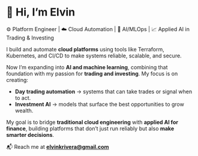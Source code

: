 # 👋 Hi, I’m Elvin  

⚙️ Platform Engineer | ☁️ Cloud Automation | 🤖 AI/MLOps | 📈 Applied AI in Trading & Investing  

I build and automate **cloud platforms** using tools like Terraform, Kubernetes, and CI/CD to make systems reliable, scalable, and secure.  

Now I’m expanding into **AI and machine learning**, combining that foundation with my passion for **trading and investing**. My focus is on creating:  
- **Day trading automation** → systems that can take trades or signal when to act.  
- **Investment AI** → models that surface the best opportunities to grow wealth.  

My goal is to bridge **traditional cloud engineering** with **applied AI for finance**, building platforms that don’t just run reliably but also **make smarter decisions**.  

📬 Reach me at **elvinkrivera@gmail.com**  


<!---
elvin-rivera23/elvin-rivera23 is a ✨ special ✨ repository because its `README.md` (this file) appears on your GitHub profile.
You can click the Preview link to take a look at your changes.
--->
